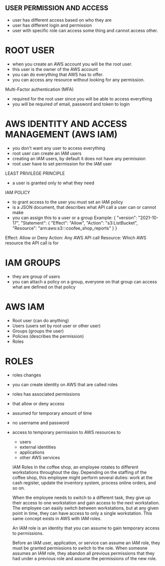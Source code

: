 ## USER PERMISSION AND ACCESS
- user has different access based on who they are
- user has different login and permission
- user with specific role can access some thing and cannot access other.

# ROOT USER
- when you create an AWS account you will be the root user.
- this user is the owner of the AWS account
- you can do everything that AWS has to offer.
- you can access any resource without looking for any permission.

Multi-Factor authentication (MFA)
- required for the root user since you will be able to access everything
- you will be required of email, password and token to login

# AWS IDENTITY AND ACCESS MANAGEMENT (AWS IAM)
- you don't want any user to access everything
- root user can create an IAM users
- creating an IAM users, by default it does not have any permission
- root user have to set permission for the IAM user

LEAST PRIVILEGE PRINCIPLE
- a user is granted only to what they need

IAM POLICY
- to grant access to the user you must set an IAM policy
- is a JSON document, that describes what API call a user can or cannot make
- you can assign this to a user or a group
Example:
{
  "version": "2021-10-17",
  "Statement": {
    "Effect": "Allow",
    "Action": "s3:ListBucket",
    "Resource": "arn:aws:s3:::coofee_shop_reports"
  }
}

Effect: Allow or Deny
Action: Any AWS API call
Resource: Which AWS resource the API call is for

# IAM GROUPS
- they are group of users
- you can attach a policy on a group, everyone on that group can access
what are defined on that policy

# AWS IAM
- Root user (can do anything)
- Users (users set by root user or other user)
- Groups (groups the user)
- Policies (describes the permission)
- Roles

# ROLES
- roles changes
- you can create identity on AWS that are called roles
- roles has associated permissions
- that allow or deny access
- assumed for temporary amount of time
- no username and password
- access to temporary permission to AWS resources to
  - users
  - external identities
  - applications
  - other AWS services


  IAM Roles
  In the coffee shop, an employee rotates to different workstations throughout
  the day. Depending on the staffing of the coffee shop, this employee might
  perform several duties: work at the cash register, update the inventory
  system, process online orders, and so on.

  When the employee needs to switch to a different task, they give up their
  access to one workstation and gain access to the next workstation. The
  employee can easily switch between workstations, but at any given point in
  time, they can have access to only a single workstation. This same concept
  exists in AWS with IAM roles.

  An IAM role is an identity that you can assume to gain temporary access to
  permissions.

  Before an IAM user, application, or service can assume an IAM role, they must
  be granted permissions to switch to the role. When someone assumes an IAM
  role, they abandon all previous permissions that they had under a previous
  role and assume the permissions of the new role. 
